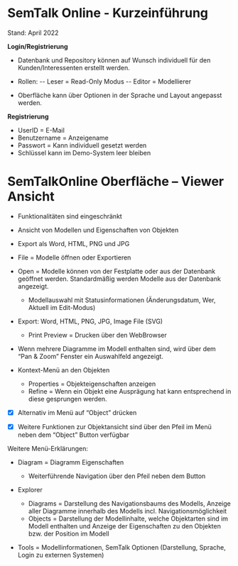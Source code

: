 # SemTalk Online - Kurzeinführung
Stand: April 2022

**Login/Registrierung**
- Datenbank und Repository können auf Wunsch individuell für den Kunden/Interessenten erstellt werden.
- Rollen:
-- Leser = Read-Only Modus
-- Editor = Modellierer 

- Oberfläche kann über Optionen in der Sprache und Layout angepasst werden.

**Registrierung**

- UserID = E-Mail
- Benutzername = Anzeigename
- Passwort = Kann individuell gesetzt werden
- Schlüssel kann im Demo-System leer bleiben

# SemTalkOnline Oberfläche – Viewer Ansicht

- Funktionalitäten sind eingeschränkt
- Ansicht von Modellen und Eigenschaften von Objekten
- Export als Word, HTML, PNG und JPG

- File = Modelle öffnen oder Exportieren
- Open = Modelle können von der Festplatte oder aus der Datenbank geöffnet werden. Standardmäßig werden Modelle aus der Datenbank angezeigt. 
  - Modellauswahl mit Statusinformationen (Änderungsdatum, Wer, Aktuell im Edit-Modus)

- Export: Word, HTML, PNG, JPG, Image File (SVG)
  - Print Preview = Drucken über den WebBrowser

- Wenn mehrere Diagramme im Modell enthalten sind, wird über dem “Pan & Zoom” Fenster ein Auswahlfeld angezeigt.

- Kontext-Menü an den Objekten
  - Properties = Objekteigenschaften anzeigen
  - Refine = Wenn ein Objekt eine Ausprägung hat kann entsprechend in diese gesprungen werden. 

- [x] Alternativ im Menü auf “Object” drücken

- [x] Weitere Funktionen zur Objektansicht sind über den Pfeil im Menü neben dem “Object” Button verfügbar

Weitere Menü-Erklärungen:
- Diagram = Diagramm Eigenschaften
  - Weiterführende Navigation über den Pfeil neben dem Button

- Explorer 
  - Diagrams = Darstellung des Navigationsbaums des Modells, Anzeige aller Diagramme innerhalb des Modells incl. Navigationsmöglichkeit
  - Objects = Darstellung der Modellinhalte, welche Objektarten sind im Modell enthalten und Anzeige der Eigenschaften zu den Objekten bzw. der Position im Modell

- Tools = Modellinformationen, SemTalk Optionen (Darstellung, Sprache, Login zu externen Systemen)
